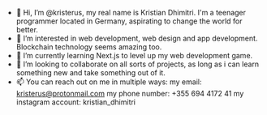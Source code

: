 - 👋 Hi, I’m @kristerus, my real name is Kristian Dhimitri. I'm a teenager programmer located in Germany, aspirating to change the world for better.
- 👀 I’m interested in web development, web design and app development. Blockchain technology seems amazing too.
- 🌱 I’m currently learning Next.js to level up my web development game.
- 💞️ I’m looking to collaborate on all sorts of projects, as long as i can learn something new and take something out of it.
- 📫 You can reach out on me in multiple ways:
my email: kristerus@protonmail.com
my phone number: +355 694 4172 41
my instagram account: kristian_dhimitri



